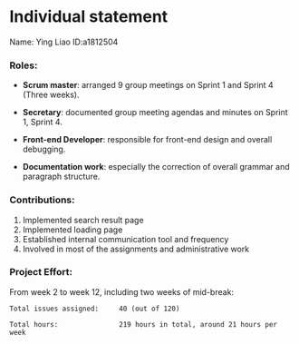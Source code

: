 
# Individual statement
Name: Ying Liao ID:a1812504


### Roles:
- **Scrum master**:  arranged 9 group meetings on Sprint 1 and Sprint 4 (Three weeks).

- **Secretary**: documented group meeting agendas and minutes on Sprint 1, Sprint 4.

- **Front-end Developer**: responsible for front-end design and overall debugging.

- **Documentation work**:  especially the correction of overall grammar and paragraph structure.


### Contributions:
1. Implemented search result page
2. Implemented loading page
3. Established internal communication tool and frequency
4. Involved in most of the assignments and administrative work


### Project Effort:
From week 2 to week 12, including two weeks of mid-break:


```
Total issues assigned:     40 (out of 120)

Total hours:               219 hours in total, around 21 hours per week
```
